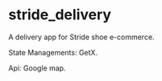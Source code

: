 # stride_delivery

A delivery app for Stride shoe e-commerce.


State Managements: 
GetX. 

Api: Google map. 
